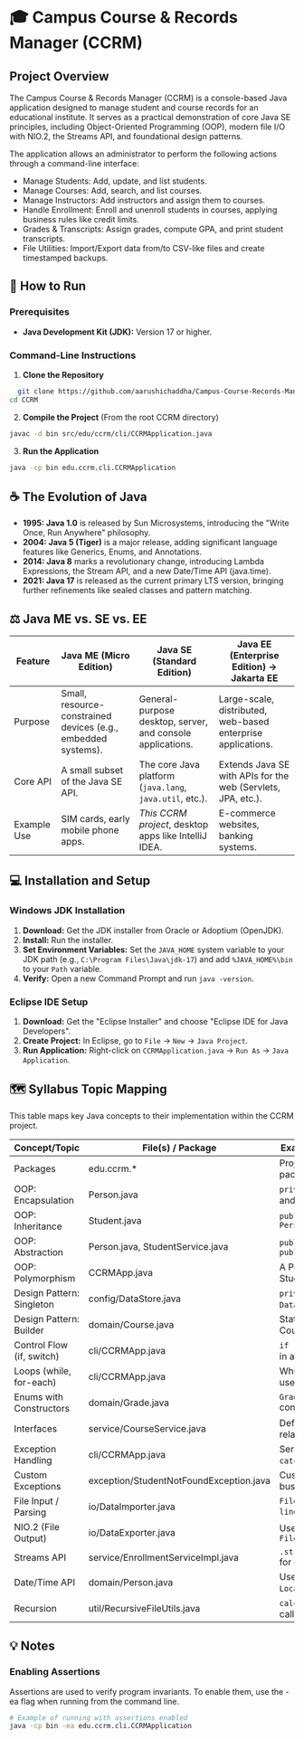 # 🎓 Campus Course & Records Manager (CCRM)




## Project Overview

The Campus Course & Records Manager (CCRM) is a console-based Java application designed to manage student and course records for an educational institute. It serves as a practical demonstration of core Java SE principles, including Object-Oriented Programming (OOP), modern file I/O with NIO.2, the Streams API, and foundational design patterns.

The application allows an administrator to perform the following actions through a command-line interface:

- Manage Students: Add, update, and list students.
- Manage Courses: Add, search, and list courses.
- Manage Instructors: Add instructors and assign them to courses.
- Handle Enrollment: Enroll and unenroll students in courses, applying business rules like credit limits.
- Grades & Transcripts: Assign grades, compute GPA, and print student transcripts.
- File Utilities: Import/Export data from/to CSV-like files and create timestamped backups.


## 🚀 How to Run


### Prerequisites
- **Java Development Kit (JDK):** Version 17 or higher.
### Command-Line Instructions

1. **Clone the Repository**
```bash
  git clone https://github.com/aarushichaddha/Campus-Course-Records-Manager-CCRM-.git
cd CCRM
```

2. **Compile the Project** (From the root CCRM directory)
```bash
javac -d bin src/edu/ccrm/cli/CCRMApplication.java
```

3. **Run the Application**
```bash
java -cp bin edu.ccrm.cli.CCRMApplication
```
## ☕ The Evolution of Java
- **1995: Java 1.0** is released by Sun Microsystems, introducing the "Write Once, Run Anywhere" philosophy.
- **2004: Java 5 (Tiger)** is a major release, adding significant language features like Generics, Enums, and Annotations.
- **2014: Java 8** marks a revolutionary change, introducing Lambda Expressions, the Stream API, and a new Date/Time API (java.time).
- **2021: Java 17** is released as the current primary LTS version, bringing further refinements like sealed classes and pattern matching.
## ⚖️ Java ME vs. SE vs. EE

| Feature   | Java ME (Micro Edition) | Java SE (Standard Edition) | Java EE (Enterprise Edition) → Jakarta EE |
|-----------|--------------------------|-----------------------------|-------------------------------------------|
| Purpose   | Small, resource-constrained devices (e.g., embedded systems). | General-purpose desktop, server, and console applications. | Large-scale, distributed, web-based enterprise applications. |
| Core API  | A small subset of the Java SE API. | The core Java platform (`java.lang`, `java.util`, etc.). | Extends Java SE with APIs for the web (Servlets, JPA, etc.). |
| Example Use | SIM cards, early mobile phone apps. | *This CCRM project*, desktop apps like IntelliJ IDEA. | E-commerce websites, banking systems. |

##  💻 Installation and Setup

### Windows JDK Installation

1. **Download:** Get the JDK installer from Oracle or Adoptium (OpenJDK).
2. **Install:** Run the installer.
3. **Set Environment Variables:** Set the `JAVA_HOME` system variable to your JDK path (e.g., `C:\Program Files\Java\jdk-17`) and add `%JAVA_HOME%\bin` to your `Path` variable.
4. **Verify:** Open a new Command Prompt and run `java -version`.
### Eclipse IDE Setup

1. **Download:** Get the "Eclipse Installer" and choose "Eclipse IDE for Java Developers".
2. **Create Project:** In Eclipse, go to `File` -> `New` -> `Java Project`.
3. **Run Application:** Right-click on `CCRMApplication.java` -> `Run As` -> `Java Application`.
## 🗺️ Syllabus Topic Mapping

This table maps key Java concepts to their implementation within the CCRM project.

| Concept/Topic                   | File(s) / Package                       | Example / Method / Line Reference                |
|----------------------------------|-----------------------------------------|--------------------------------------------------|
| Packages                        | edu.ccrm.*                              | Project organized into logical packages (`cli`, `domain`, etc.) |
| OOP: Encapsulation              | Person.java                             | `private` fields with `public` getters and setters |
| OOP: Inheritance                | Student.java                            | `public class Student extends Person { ... }`      |
| OOP: Abstraction                | Person.java, StudentService.java        | `public abstract class Person`, `public interface StudentService` |
| OOP: Polymorphism               | CCRMApp.java                            | A Person reference can hold a Student or Instructor object |
| Design Pattern: Singleton       | config/DataStore.java                   | `private static instance`, `private DataStore()`, `getInstance()` |
| Design Pattern: Builder         | domain/Course.java                      | Static nested `Builder` class for Course object creation |
| Control Flow (if, switch)       | cli/CCRMApp.java                        | `if (choice == 1)`, `switch (choice)` in all menu methods |
| Loops (while, for-each)         | cli/CCRMApp.java                        | While (running) main loop, `forEach` used for printing lists |
| Enums with Constructors         | domain/Grade.java                       | `Grade(double gradePoint)` constructor and `gradePoint` field |
| Interfaces                      | service/CourseService.java              | Defines the contract for course-related business logic |
| Exception Handling              | cli/CCRMApp.java                        | Service calls are wrapped in `try-catch` blocks                    |
| Custom Exceptions               | exception/StudentNotFoundException.java | Custom exception for specific business errors                      |
| File Input / Parsing            | io/DataImporter.java                    | `Files.lines().skip(1).map(line -> line.split(","))` to read CSV   |
| NIO.2 (File Output)             | io/DataExporter.java                    | Use of `Path`, `Files.write()`, and `Files.copy()`                 |
| Streams API                     | service/EnrollmentServiceImpl.java      | `.stream().filter(...).collect(...)` for data processing           |
| Date/Time API                   | domain/Person.java                      | Use of `LocalDate` for birth dates and `LocalDateTime` for timestamps |
| Recursion                       | util/RecursiveFileUtils.java            | `calculateDirectorySize()` method calls itself for subdirectories   |

##  💡 Notes

### Enabling Assertions
Assertions are used to verify program invariants. To enable them, use the -ea flag when running from the command line.

```bash
# Example of running with assertions enabled
java -cp bin -ea edu.ccrm.cli.CCRMApplication

```

